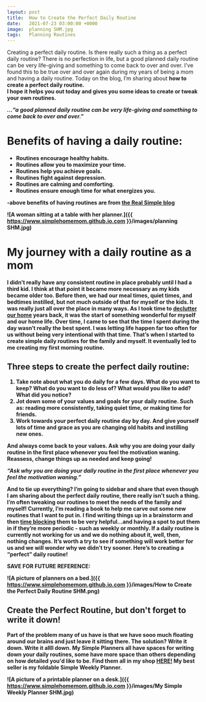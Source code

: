 ```yaml
---
layout: post
title:  How to Create the Perfect Daily Routine
date:   2021-07-23 03:00:00 +0000
image:  planning SHM.jpg
tags:   Planning Routines
---
```


Creating a perfect daily routine. Is there really such a thing as a perfect daily routine? There is no perfection in life, but a good planned daily routine can be very life-giving and something to come back to over and over. I’ve found this to be true over and over again during my years of being a mom and having a daily routine. Today on the blog, I’m sharing about <b> how to create a perfect daily routine. <b>  
I hope it helps you out today and gives you some ideas to create or tweak your own routines. 

_…“a good planned daily routine can be very life-giving and something to come back to over and over.”_ 

# Benefits of having a daily routine:

* Routines encourage healthy habits.
* Routines allow you to maximize your time.
* Routines help you achieve goals.
* Routines fight against depression.
* Routines are calming and comforting.
* Routines ensure enough time for what energizes you.

-above benefits of having routines are from [the Real Simple blog](https://www.realsimple.com/work-life/life-strategies/benefits-of-routines)

![A woman sitting at a table with her planner.]({{ https://www.simplehomemom.github.io.com }}/images/planning SHM.jpg) 


# My journey with a daily routine as a mom

I didn’t really have any consistent routine in place probably until I had a third kid. I think at that point it became more necessary as my kids became older too. Before then, we had our meal times, quiet times, and bedtimes instilled, but not much outside of that for myself or the kids. It was really just all over the place in many ways. As I took time to [declutter our home](https://www.thespruce.com/decluttering-your-entire-home-2648002) years back, it was the start of something wonderful for myself and our home life. Over time, I came to see that the time I spent during the day wasn’t really the best spent. I was letting life happen far too often for us without being very intentional with that time. That’s when I started to create simple daily routines for the family and myself. It eventually led to me creating my first morning routine. 

## Three steps to create the perfect daily routine:

1. <b> Take note about what you do daily for a few days. <b> 
What do you want to keep? What do you want to do less of? What would you like to add? What did you notice?
2. <b> Jot down some of your values and goals for your daily routine. <b> 
Such as: reading more consistently, taking quiet time, or making time for friends.
3. <b> Work towards your perfect daily routine day by day. <b> 
And give yourself lots of time and grace as you are changing old habits and instilling new ones.

And always come back to your values. Ask why you are doing your daily routine in the first place whenever you feel the motivation waning. Reassess, change things up as needed and keep going! 

_“Ask why you are doing your daily routine in the first place whenever you feel the motivation waning.”_

And to tie up everything? I’m going to sidebar and share that even though I am sharing about the perfect daily routine, there really isn’t such a thing. I’m often tweaking our routines to meet the needs of the family and myself! Currently, I’m reading a book to help me carve out some new routines that I want to put in. I find writing things up in a brainstorm and then [time blocking](https://todoist.com/productivity-methods/time-blocking) them to be very helpful…and having a spot to put them in if they’re more periodic - such as weekly or monthly. If a daily routine is currently not working for us and we do nothing about it, well, then, nothing changes. It’s worth a try to see if something will work better for us and we will wonder why we didn’t try sooner. Here’s to creating a “perfect” daily routine!

<b> SAVE FOR FUTURE REFERENCE: <b>

![A picture of planners on a bed.]({{ https://www.simplehomemom.github.io.com }}/images/How to Create the Perfect Daily Routine SHM.png) 

## Create the Perfect Routine, but don't forget to write it down!

Part of the problem many of us have is that we have sooo much floating around our brains and just leave it sitting there. The solution? Write it down. Write it allll down. My Simple Planners all have spaces for writing down your daily routines, some have more space than others depending on how detailed you'd like to be. Find them all in my shop [HERE!](https://www.etsy.com/shop/simplehomemomshop) My best seller is my foldable Simple Weekly Planner.

![A picture of a printable planner on a desk.]({{ https://www.simplehomemom.github.io.com }}/images/My Simple Weekly Planner SHM.jpg) 

